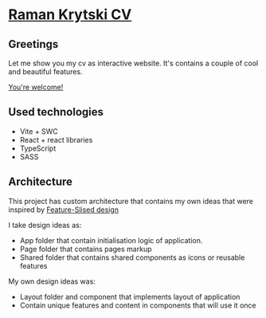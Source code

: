 # [Raman Krytski CV](https://rkey-cv.netlify.app/)

## Greetings
Let me show you my cv as interactive website.
It's contains a couple of cool and beautiful features.

[You're welcome!](https://rkey-cv.netlify.app/)

## Used technologies
- Vite + SWC
- React + react libraries
- TypeScript
- SASS

## Architecture
This project has custom architecture that contains
my own ideas that were inspired by
[Feature-Slised design](https://feature-sliced.design/)

I take design ideas as:
- App folder that contain initialisation logic of application.
- Page folder that contains pages markup
- Shared folder that contains shared components as icons or reusable features

My own design ideas was:
- Layout folder and component that implements layout of application
- Contain unique features and content in components that will use it once